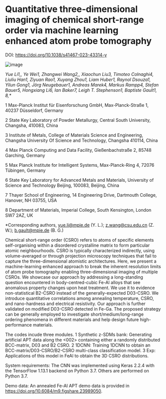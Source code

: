 # Quantitative three-dimensional imaging of chemical short-range order via machine learning enhanced atom probe tomography

DOI:
https://doi.org/10.1038/s41467-023-43314-y

![image](https://user-images.githubusercontent.com/44220131/223120821-8e69b316-724b-40e0-9c84-ee76207757b5.png)

_Yue Li1,*, Ye Wei1, Zhangwei Wang2,*, Xiaochun Liu3, Timoteo Colnaghi4, Liuliu Han1, Ziyuan Rao1, Xuyang Zhou1, Liam Huber1, Raynol Dsouza1, Yilun Gong1, Jörg Neugebauer1, Andreas Marek4, Markus Rampp4, Stefan Bauer5, Hongxiang Li6, Ian Baker7, Leigh T. Stephenson1, Baptiste Gault1, 8,*_

1 Max-Planck Institut für Eisenforschung GmbH, Max-Planck-Straße 1, 40237 Düsseldorf, Germany

2 State Key Laboratory of Powder Metallurgy, Central South University, Changsha, 410083, China

3 Institute of Metals, College of Materials Science and Engineering, Changsha University Of Science and Technology, Changsha 410114, China

4 Max Planck Computing and Data Facility, Gießenbachstraße 2, 85748 Garching, Germany

5 Max Planck Institute for Intelligent Systems, Max-Planck-Ring 4, 72076 Tübingen, Germany

6 State Key Laboratory for Advanced Metals and Materials, University of Science and Technology Beijing, 100083, Beijing, China

7 Thayer School of Engineering, 14 Engineering Drive, Dartmouth College, Hanover, NH 03755, USA

8 Department of Materials, Imperial College, South Kensington, London SW7 2AZ, UK

*Corresponding authors, yue.li@mpie.de (Y. L.); z.wang@csu.edu.cn (Z. W.); b.gault@mpie.de (B. G.)

Chemical short-range order (CSRO) refers to atoms of specific elements self-organising within a disordered crystalline matrix to form particular atomic neighbourhoods. CSRO is typically characterized indirectly, using volume-averaged or through projection microscopy techniques that fail to capture the three-dimensional atomistic architectures. Here, we present a machine-learning enhanced approach to break the inherent resolution limits of atom probe tomography enabling three-dimensional imaging of multiple CSROs. We showcase our approach by addressing a long-standing question encountered in body-centred-cubic Fe-Al alloys that see anomalous property changes upon heat treatment. We use it to evidence non-statistical B2-CSRO instead of the generally-expected D03-CSRO. We introduce quantitative correlations among annealing temperature, CSRO, and nano-hardness and electrical resistivity. Our approach is further validated on modified D03-CSRO detected in Fe-Ga. The proposed strategy can be generally employed to investigate short/medium/long-range ordering phenomena in different materials and help design future high-performance materials.

The codes incude three modules. 1 Synthetic z-SDMs bank: Generating artificial APT data along the <002> containing either a randomly distributed BCC-matrix, D03 and B2 CSRO. 2 1DCNN: Training 1DCNN to obtain an BCC-matrix/D03-CSRO/B2-CSRO multi-class classification model. 3 Exp: Applications of this model in FeAl to obtain the 3D CSRO distributions. 

System requirements:
The CNN was implemented using Keras 2.2.4 with the TensorFlow 1.13.1 backend on Python 3.7. Others are performed on Python 3.7.

Demo data:
An annealed Fe-Al APT demo data is provided in https://doi.org/10.6084/m9.figshare.23989050.
